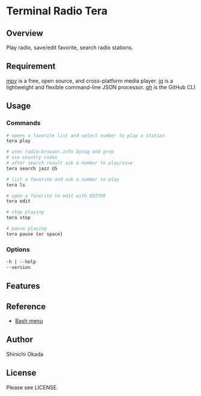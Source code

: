 # Terminal Radio Tera

## Overview

Play radio, save/edit favorite, search radio stations.

## Requirement

[mpv](https://mpv.io/) is a free, open source, and cross-platform media player.
[jq](https://stedolan.github.io/jq/) is a lightweight and flexible command-line JSON processor.
[gh](https://cli.github.com/) is the GitHub CLI

## Usage

### Commands

```sh
# opens a favorite list and select number to play a station
tera play

# uses radio-browser.info bytag and grep
# use country codes
# after search result ask a number to play/save
tera search jazz US

# list a favorite and ask a number to play
tera ls

# open a favorite to edit with EDITOR
tera edit

# stop playing
tera stop

# pause playing
tera pause (or space)
```

### Options

```sh
-h | --help
--version
```

## Features


## Reference

- [Bash menu](https://devdojo.com/bobbyiliev/how-to-create-an-interactive-menu-in-bash)

## Author

Shinichi Okada

## License

Please see LICENSE.
